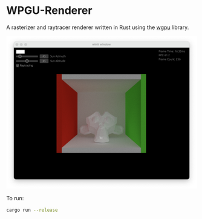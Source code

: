 # WPGU-Renderer

A rasterizer and raytracer renderer written in Rust using the
[wgpu](https://github.com/gfx-rs/wgpu) library.

![Demo](demo.png)

To run:

```zsh
cargo run --release
```
